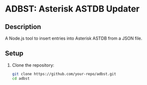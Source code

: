 # ADBST: Asterisk ASTDB Updater

## Description
A Node.js tool to insert entries into Asterisk ASTDB from a JSON file.

## Setup
1. Clone the repository:
   ```bash
   git clone https://github.com/your-repo/adbst.git
   cd adbst
